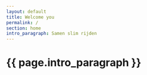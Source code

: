 ```yaml
---
layout: default
title: Welcome you
permalink: /
section: home
intro_paragraph: Samen slim rijden
---
```



<h1>{{ page.intro_paragraph }}</h1>

